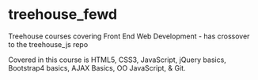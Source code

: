 # treehouse_fewd
Treehouse courses covering Front End Web Development - has crossover to the treehouse_js repo

Covered in this course is HTML5, CSS3, JavaScript, jQuery basics, Bootstrap4 basics, AJAX Basics, OO JavaScript, & Git.
